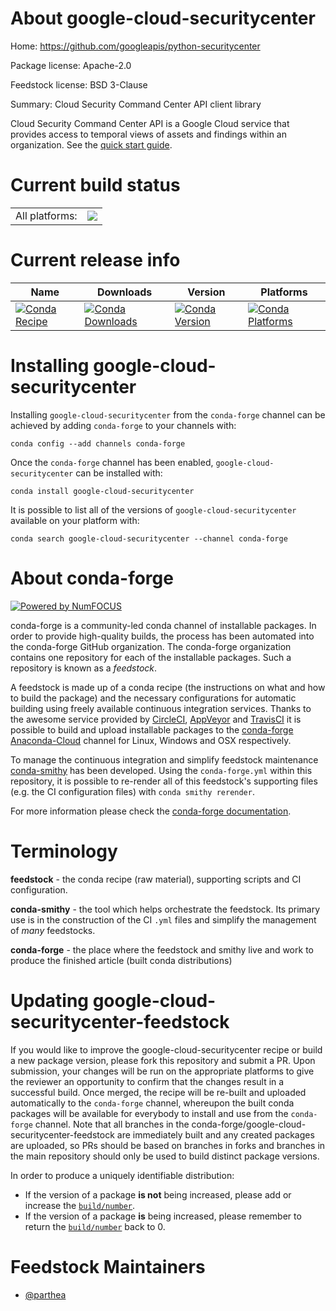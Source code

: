 About google-cloud-securitycenter
=================================

Home: https://github.com/googleapis/python-securitycenter

Package license: Apache-2.0

Feedstock license: BSD 3-Clause

Summary: Cloud Security Command Center API client library

Cloud Security Command Center API is a Google Cloud service that provides access to temporal views of assets and findings within an organization.
See the [quick start guide](https://googleapis.dev/python/securitycenter/latest/index.html#quick-start).

Current build status
====================


<table><tr><td>All platforms:</td>
    <td>
      <a href="https://dev.azure.com/conda-forge/feedstock-builds/_build/latest?definitionId=9617&branchName=master">
        <img src="https://dev.azure.com/conda-forge/feedstock-builds/_apis/build/status/google-cloud-securitycenter-feedstock?branchName=master">
      </a>
    </td>
  </tr>
</table>

Current release info
====================

| Name | Downloads | Version | Platforms |
| --- | --- | --- | --- |
| [![Conda Recipe](https://img.shields.io/badge/recipe-google--cloud--securitycenter-green.svg)](https://anaconda.org/conda-forge/google-cloud-securitycenter) | [![Conda Downloads](https://img.shields.io/conda/dn/conda-forge/google-cloud-securitycenter.svg)](https://anaconda.org/conda-forge/google-cloud-securitycenter) | [![Conda Version](https://img.shields.io/conda/vn/conda-forge/google-cloud-securitycenter.svg)](https://anaconda.org/conda-forge/google-cloud-securitycenter) | [![Conda Platforms](https://img.shields.io/conda/pn/conda-forge/google-cloud-securitycenter.svg)](https://anaconda.org/conda-forge/google-cloud-securitycenter) |

Installing google-cloud-securitycenter
======================================

Installing `google-cloud-securitycenter` from the `conda-forge` channel can be achieved by adding `conda-forge` to your channels with:

```
conda config --add channels conda-forge
```

Once the `conda-forge` channel has been enabled, `google-cloud-securitycenter` can be installed with:

```
conda install google-cloud-securitycenter
```

It is possible to list all of the versions of `google-cloud-securitycenter` available on your platform with:

```
conda search google-cloud-securitycenter --channel conda-forge
```


About conda-forge
=================

[![Powered by NumFOCUS](https://img.shields.io/badge/powered%20by-NumFOCUS-orange.svg?style=flat&colorA=E1523D&colorB=007D8A)](http://numfocus.org)

conda-forge is a community-led conda channel of installable packages.
In order to provide high-quality builds, the process has been automated into the
conda-forge GitHub organization. The conda-forge organization contains one repository
for each of the installable packages. Such a repository is known as a *feedstock*.

A feedstock is made up of a conda recipe (the instructions on what and how to build
the package) and the necessary configurations for automatic building using freely
available continuous integration services. Thanks to the awesome service provided by
[CircleCI](https://circleci.com/), [AppVeyor](https://www.appveyor.com/)
and [TravisCI](https://travis-ci.com/) it is possible to build and upload installable
packages to the [conda-forge](https://anaconda.org/conda-forge)
[Anaconda-Cloud](https://anaconda.org/) channel for Linux, Windows and OSX respectively.

To manage the continuous integration and simplify feedstock maintenance
[conda-smithy](https://github.com/conda-forge/conda-smithy) has been developed.
Using the ``conda-forge.yml`` within this repository, it is possible to re-render all of
this feedstock's supporting files (e.g. the CI configuration files) with ``conda smithy rerender``.

For more information please check the [conda-forge documentation](https://conda-forge.org/docs/).

Terminology
===========

**feedstock** - the conda recipe (raw material), supporting scripts and CI configuration.

**conda-smithy** - the tool which helps orchestrate the feedstock.
                   Its primary use is in the construction of the CI ``.yml`` files
                   and simplify the management of *many* feedstocks.

**conda-forge** - the place where the feedstock and smithy live and work to
                  produce the finished article (built conda distributions)


Updating google-cloud-securitycenter-feedstock
==============================================

If you would like to improve the google-cloud-securitycenter recipe or build a new
package version, please fork this repository and submit a PR. Upon submission,
your changes will be run on the appropriate platforms to give the reviewer an
opportunity to confirm that the changes result in a successful build. Once
merged, the recipe will be re-built and uploaded automatically to the
`conda-forge` channel, whereupon the built conda packages will be available for
everybody to install and use from the `conda-forge` channel.
Note that all branches in the conda-forge/google-cloud-securitycenter-feedstock are
immediately built and any created packages are uploaded, so PRs should be based
on branches in forks and branches in the main repository should only be used to
build distinct package versions.

In order to produce a uniquely identifiable distribution:
 * If the version of a package **is not** being increased, please add or increase
   the [``build/number``](https://conda.io/docs/user-guide/tasks/build-packages/define-metadata.html#build-number-and-string).
 * If the version of a package **is** being increased, please remember to return
   the [``build/number``](https://conda.io/docs/user-guide/tasks/build-packages/define-metadata.html#build-number-and-string)
   back to 0.

Feedstock Maintainers
=====================

* [@parthea](https://github.com/parthea/)

